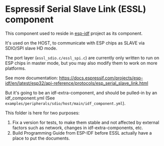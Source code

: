 # Espressif Serial Slave Link (ESSL) component

This component used to reside in [esp-idf](https://github.com/espressif/esp-idf) project as its component.

It's used on the HOST, to communicate with ESP chips as SLAVE via SDIO/SPI slave HD mode.

The port layer (`essl_sdio.c/essl_spi.c`) are currently only written to run on ESP chips in master mode, but you may also modify them to work on more platforms.

See more documentation: https://docs.espressif.com/projects/esp-idf/en/latest/esp32/api-reference/protocols/esp_serial_slave_link.html

But it's going to be an idf-extra-component, and should be pulled-in by an idf_component.yml (See `examples/peripherals/sdio/host/main/idf_component.yml`).

This folder is here for two purposes:

1. Fix a version for tests, to make them stable and not affected by external factors such as network, changes in idf-extra-components, etc.
2. Build Programming Guide from ESP-IDF before ESSL actually have a place to put the documents.
